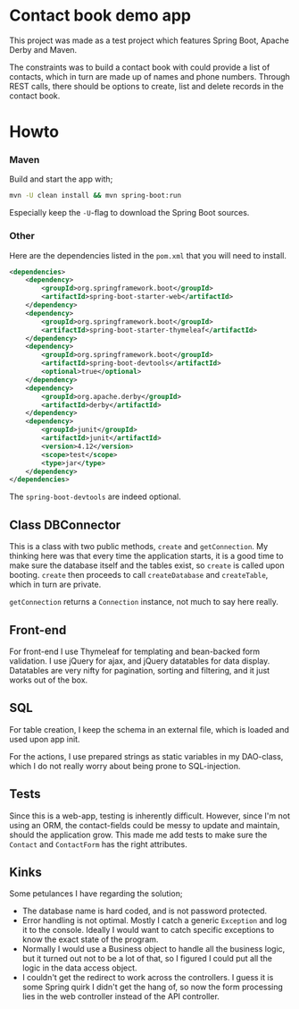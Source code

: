 # Contact book demo app

This project was made as a test project which features Spring Boot, Apache Derby
and Maven.

The constraints was to build a contact book with could provide a list of
contacts, which in turn are made up of names and phone numbers. Through REST
calls, there should be options to create, list and delete records in the
contact book.

# Howto

### Maven

Build and start the app with;

```bash
mvn -U clean install && mvn spring-boot:run
```

Especially keep the `-U`-flag to download the Spring Boot sources.

### Other

Here are the dependencies listed in the `pom.xml` that you will need to install.

```xml
<dependencies>
    <dependency>
        <groupId>org.springframework.boot</groupId>
        <artifactId>spring-boot-starter-web</artifactId>
    </dependency>
    <dependency>
        <groupId>org.springframework.boot</groupId>
        <artifactId>spring-boot-starter-thymeleaf</artifactId>
    </dependency>
    <dependency>
        <groupId>org.springframework.boot</groupId>
        <artifactId>spring-boot-devtools</artifactId>
        <optional>true</optional>
    </dependency>
    <dependency>
        <groupId>org.apache.derby</groupId>
        <artifactId>derby</artifactId>
    </dependency>
    <dependency>
        <groupId>junit</groupId>
        <artifactId>junit</artifactId>
        <version>4.12</version>
        <scope>test</scope>
        <type>jar</type>
    </dependency>
</dependencies>
```

The `spring-boot-devtools` are indeed optional.

## Class DBConnector

This is a class with two public methods, `create` and `getConnection`. My
thinking here was that every time the application starts, it is a good time to
make sure the database itself and the tables exist, so `create` is called upon
booting. `create` then proceeds to call `createDatabase` and `createTable`,
which in turn are private.

`getConnection` returns a `Connection` instance, not much to say here really.

## Front-end

For front-end I use Thymeleaf for templating and bean-backed form validation. I
use jQuery for ajax, and jQuery datatables for data display. Datatables are very
nifty for pagination, sorting and filtering, and it just works out of the box.

## SQL

For table creation, I keep the schema in an external file, which is loaded and
used upon app init.

For the actions, I use prepared strings as static variables in my DAO-class,
which I do not really worry about being prone to SQL-injection.

## Tests

Since this is a web-app, testing is inherently difficult. However, since I'm not
using an ORM, the contact-fields could be messy to update and maintain, should
the application grow. This made me add tests to make sure the `Contact` and
`ContactForm` has the right attributes.

## Kinks

Some petulances I have regarding the solution;

* The database name is hard coded, and is not password protected.
* Error handling is not optimal. Mostly I catch a generic `Exception` and log it
to the console. Ideally  I would want to catch specific exceptions to know the
exact state of the program.
* Normally I would use a Business object to handle all the business logic, but
it turned out not to be a lot of that, so I figured I could put all the logic in
the data access object.
* I couldn't get the redirect to work across the controllers. I guess it is some
Spring quirk I didn't get the hang of, so now the form processing lies in the
web controller instead of the API controller.
